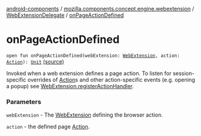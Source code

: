 [android-components](../../index.md) / [mozilla.components.concept.engine.webextension](../index.md) / [WebExtensionDelegate](index.md) / [onPageActionDefined](./on-page-action-defined.md)

# onPageActionDefined

`open fun onPageActionDefined(webExtension: `[`WebExtension`](../-web-extension/index.md)`, action: `[`Action`](../-action/index.md)`): `[`Unit`](https://kotlinlang.org/api/latest/jvm/stdlib/kotlin/-unit/index.html) [(source)](https://github.com/mozilla-mobile/android-components/blob/master/components/concept/engine/src/main/java/mozilla/components/concept/engine/webextension/WebExtensionDelegate.kt#L84)

Invoked when a web extension defines a page action. To listen for session-specific
overrides of [Action](../-action/index.md)s and other action-specific events (e.g. opening a popup)
see [WebExtension.registerActionHandler](../-web-extension/register-action-handler.md).

### Parameters

`webExtension` - The [WebExtension](../-web-extension/index.md) defining the browser action.

`action` - the defined page [Action](../-action/index.md).